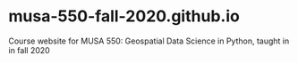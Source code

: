 # musa-550-fall-2020.github.io

Course website for MUSA 550: Geospatial Data Science in Python, taught in in fall 2020
